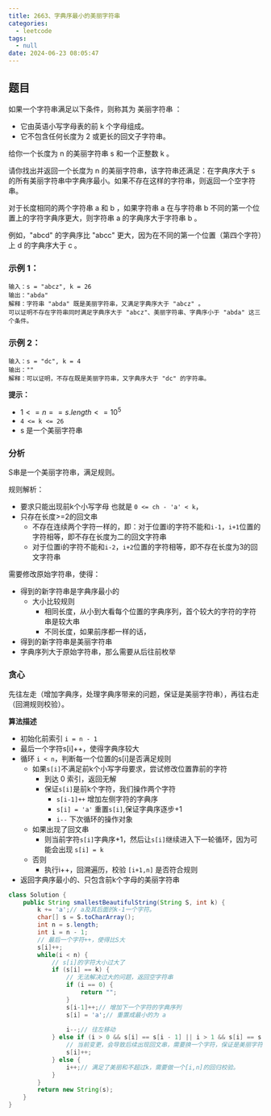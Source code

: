 ```yaml
---
title: 2663、字典序最小的美丽字符串
categories:
  - leetcode
tags:
  - null
date: 2024-06-23 08:05:47
---
```


## 题目
如果一个字符串满足以下条件，则称其为 美丽字符串 ：

- 它由英语小写字母表的前 k 个字母组成。
- 它不包含任何长度为 2 或更长的回文子字符串。

给你一个长度为 n 的美丽字符串 s 和一个正整数 k 。

请你找出并返回一个长度为 n 的美丽字符串，该字符串还满足：在字典序大于 s 的所有美丽字符串中字典序最小。如果不存在这样的字符串，则返回一个空字符串。

对于长度相同的两个字符串 a 和 b ，如果字符串 a 在与字符串 b 不同的第一个位置上的字符字典序更大，则字符串 a 的字典序大于字符串 b 。

例如，"abcd" 的字典序比 "abcc" 更大，因为在不同的第一个位置（第四个字符）上 d 的字典序大于 c 。
 

### 示例 1：
```
输入：s = "abcz", k = 26
输出："abda"
解释：字符串 "abda" 既是美丽字符串，又满足字典序大于 "abcz" 。
可以证明不存在字符串同时满足字典序大于 "abcz"、美丽字符串、字典序小于 "abda" 这三个条件。
```
### 示例 2：
```
输入：s = "dc", k = 4
输出：""
解释：可以证明，不存在既是美丽字符串，又字典序大于 "dc" 的字符串。
```

**提示：**

- $1 <= n == s.length <= 10^5$
- `4 <= k <= 26`
- s 是一个美丽字符串


### 分析

S串是一个美丽字符串，满足规则。

规则解析：
- 要求只能出现前k个小写字母 也就是 `0 <= ch - 'a' < k`，
- 只存在长度>=2的回文串
	- 不存在连续两个字符一样的，即：对于位置i的字符不能和`i-1`，`i+1`位置的字符相等，即不存在长度为二的回文字符串
	- 对于位置i的字符不能和`i-2`，`i+2`位置的字符相等，即不存在长度为3的回文字符串

需要修改原始字符串，使得：
- 得到的新字符串是字典序最小的
	- 大小比较规则
		- 相同长度，从小到大看每个位置的字典序列，首个较大的字符的字符串是较大串
		- 不同长度，如果前序都一样的话，
- 得到的新字符串是美丽字符串
- 字典序列大于原始字符串，那么需要从后往前枚举

### 贪心

先往左走（增加字典序，处理字典序带来的问题，保证是美丽字符串），再往右走（回溯规则校验）。

**算法描述**

- 初始化前索引 `i = n - 1`
- 最后一个字符s[i]++，使得字典序较大
- 循环 `i < n`，判断每一个位置的s[i]是否满足规则
  - 如果`s[i]`不满足前k个小写字母要求，尝试修改位置靠前的字符
    - 到达 0 索引，返回无解
    - 保证`s[i]`是前k个字符，我们操作两个字符
      - `s[i-1]++` 增加左侧字符的字典序
      - `s[i] = 'a'` 重置`s[i]`,保证字典序逐步+1
      - `i--` 下次循环的操作对象
  - 如果出现了回文串
    - 则当前字符`s[i]`字典序+1，然后让`s[i]`继续进入下一轮循环，因为可能会出现 `s[i] = k`
  - 否则
    - 执行i++，回溯遍历，校验 `[i+1,n]` 是否符合规则
- 返回字典序最小的、只包含前k个字母的美丽字符串


```java
class Solution {
    public String smallestBeautifulString(String S, int k) {
        k += 'a';// a及其后面的k-1一个字符。
        char[] s = S.toCharArray();
        int n = s.length;
        int i = n - 1;
        // 最后一个字符++，使得比S大
        s[i]++;
        while(i < n) {
            // s[i]的字符大小过大了
            if (s[i] == k) {
                // 无法解决过大的问题，返回空字符串
                if (i == 0) {
                    return "";
                }
                s[i-1]++;// 增加下一个字符的字典序列
                s[i] = 'a';// 重置成最小的为 a
                
                i--;// 往左移动
            } else if (i > 0 && s[i] == s[i - 1] || i > 1 && s[i] == s[i - 2]) {
                // 当前变更，会导致后续出现回文串，需要换一个字符，保证是美丽字符串
                s[i]++;
            } else {
                i++;// 满足了美丽和不超过k，需要做一个[i,n]的回归校验。
            }
        }
        return new String(s);
    }
}
```
